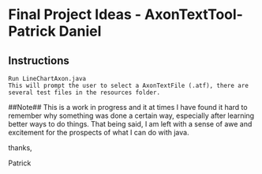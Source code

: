 # Final Project Ideas - AxonTextTool- Patrick Daniel #

## Instructions ##
	Run LineChartAxon.java
	This will prompt the user to select a AxonTextFile (.atf), there are several test files in the resources folder.

##Note##
This is a work in progress and it at times I have found it hard to remember why something was done a certain way, especially after learning better ways to do things.
That being said, I am left with a sense of awe and excitement for the prospects of what I can do with java.

thanks,

Patrick
